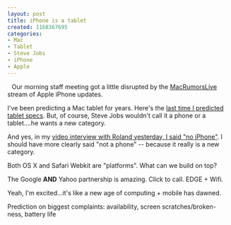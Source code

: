 ```yaml
--- 
layout: post
title: iPhone is a tablet
created: 1168367695
categories: 
- Mac
- Tablet
- Steve Jobs
- iPhone
- Apple
---
```

<p><a href="http://flickr.com/photos/ipodlounger/351861352/"><img src="http://farm1.static.flickr.com/151/351861352_cbea55613a_m.jpg" alt="" hspace="5" vspace="5" align="left" /></a>Our morning staff meeting got a little disrupted by the <a href="http://www.macrumorslive.com/">MacRumorsLive</a> stream of Apple iPhone updates.&nbsp;</p><p>I&#39;ve been predicting a Mac tablet for years. Here&#39;s the <a href="/node/1441">last time I predicted tablet specs</a>. But, of course, Steve Jobs wouldn&#39;t call it a phone or a tablet....he wants a new category.</p><p>And yes, in my <a href="http://www.rolandtanglao.com/archives/2007/01/08/boris-manns-macworld-2007-predictions-no-iphone-but-table-like-thingie">video interview with Roland yesterday, I said &quot;no iPhone&quot;</a>. I should have more clearly said &quot;not a phone&quot; -- because it really is a new category.</p><p>Both OS X and Safari Webkit are &quot;platforms&quot;. What can we build on top?<br /></p><p>The Google <strong>AND</strong> Yahoo partnership is amazing. Click to call. EDGE + Wifi.</p><p>Yeah, I&#39;m excited...it&#39;s like a new age of computing + mobile has dawned. </p><p>Prediction on biggest complaints: availability, screen scratches/broken-ness, battery life&nbsp;</p>
